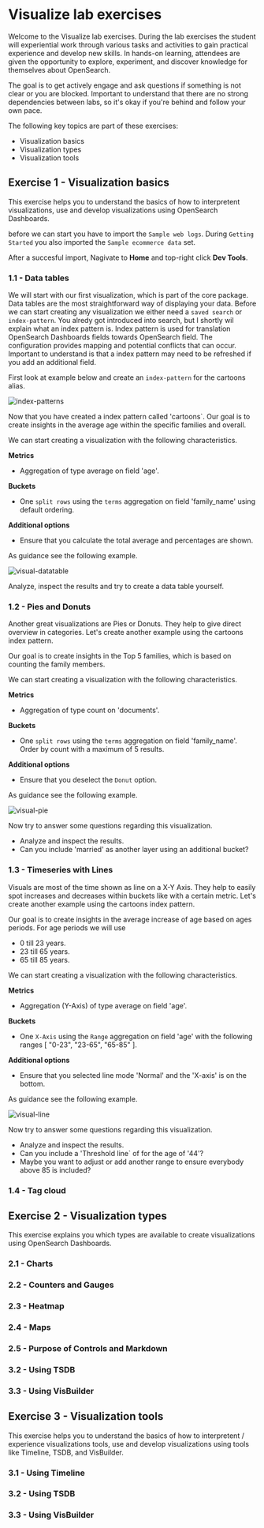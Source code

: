 # Visualize lab exercises

Welcome to the Visualize lab exercises. During the lab exercises the student will experiential work through various tasks and activities to gain practical experience and develop new skills. In hands-on learning, attendees are given the opportunity to explore, experiment, and discover knowledge for themselves about OpenSearch.

The goal is to get actively engage and ask questions if something is not clear or you are blocked. Important to understand that there are no strong dependencies between labs, so it's okay if you're behind and follow your own pace.

The following key topics are part of these exercises:

- Visualization basics
- Visualization types
- Visualization tools

## Exercise 1 - Visualization basics

This exercise helps you to understand the basics of how to interpretent visualizations, use and develop visualizations using OpenSearch Dashboards.

before we can start you have to import the `Sample web logs`. During `Getting Started` you also imported the `Sample ecommerce data` set. 

After a succesful import,  Nagivate to **Home** and top-right click **Dev Tools**.

### 1.1 - Data tables

We will start with our first visualization, which is part of the core package. Data tables are the most straightforward way of displaying your data.
Before we can start creating any visualization we either need a `saved search` or `index-pattern`.  You alredy got introduced into search, but I shortly wil explain what an index pattern is. Index pattern is used for translation OpenSearch Dashboards fields towards OpenSearch field. The configuration provides mapping and potential conflicts that can occur. Important to understand is that a index pattern may need to be refreshed if you add an additional field.

First look at example below and create an `index-pattern` for the cartoons alias.

<img src="https://raw.githubusercontent.com/avwsolutions/opensearch-training-material/main/labs/07-Visualize/content/index-patterns.gif" alt="index-patterns">

Now that you have created a index pattern called 'cartoons`. Our goal is to create insights in the average age within the specific families and overall.

We can start creating a visualization with the following characteristics.

**Metrics**
- Aggregation of type average on field 'age'.

**Buckets**
- One `split rows` using the `terms` aggregation on field 'family_name' using default ordering.

**Additional options**
- Ensure that you calculate the total average and percentages are shown.

As guidance see the following example.

<img src="https://raw.githubusercontent.com/avwsolutions/opensearch-training-material/main/labs/07-Visualize/content/visual-datatable.gif" alt="visual-datatable">

Analyze, inspect the results and try to create a data table yourself.

### 1.2 - Pies and Donuts

Another great visualizations are Pies or Donuts. They help to give direct overview in categories. Let's create another example using the cartoons index pattern.

Our goal is to create insights in the Top 5 families, which is based on counting the family members.

We can start creating a visualization with the following characteristics.

**Metrics**
- Aggregation of type count on 'documents'.

**Buckets**
- One `split rows` using the `terms` aggregation on field 'family_name'. Order by count with a maximum of 5 results.

**Additional options**
- Ensure that you deselect the `Donut` option.

As guidance see the following example.

<img src="https://raw.githubusercontent.com/avwsolutions/opensearch-training-material/main/labs/07-Visualize/content/visual-pie.gif" alt="visual-pie">

Now try to answer some questions regarding this visualization.
- Analyze and inspect the results.
- Can you include 'married' as another layer using an additional bucket?

### 1.3 - Timeseries with Lines

Visuals are most of the time shown as line on a X-Y Axis. They help to easily spot increases and decreases within buckets like with a certain metric. Let's create another example using the cartoons index pattern.

Our goal is to create insights in the average increase of age based on ages periods. For age periods we will use
- 0 till 23 years.
- 23 till 65 years.
- 65 till 85 years.

We can start creating a visualization with the following characteristics.

**Metrics**
- Aggregation (Y-Axis) of type average on field 'age'.

**Buckets**
- One `X-Axis` using the `Range` aggregation on field 'age' with the following ranges [ "0-23", "23-65", "65-85" ].

**Additional options**
- Ensure that you selected line mode 'Normal' and the 'X-axis' is on the bottom.

As guidance see the following example.

<img src="https://raw.githubusercontent.com/avwsolutions/opensearch-training-material/main/labs/07-Visualize/content/visual-line.gif" alt="visual-line">

Now try to answer some questions regarding this visualization.
- Analyze and inspect the results.
- Can you include a 'Threshold line` of for the age of '44'?
- Maybe you want to adjust or add another range to ensure everybody above 85 is included?

### 1.4 - Tag cloud
## Exercise 2 - Visualization types

This exercise explains you which types are available to create visualizations using OpenSearch Dashboards.

### 2.1 - Charts

### 2.2 - Counters and Gauges

### 2.3 - Heatmap

### 2.4 - Maps

### 2.5 - Purpose of Controls and Markdown 

### 3.2 - Using TSDB

### 3.3 - Using VisBuilder
## Exercise 3 - Visualization tools

This exercise helps you to understand the basics of how to interpretent / experience visualizations tools, use and develop visualizations using tools like Timeline, TSDB, and VisBuilder.

### 3.1 - Using Timeline

### 3.2 - Using TSDB

### 3.3 - Using VisBuilder
